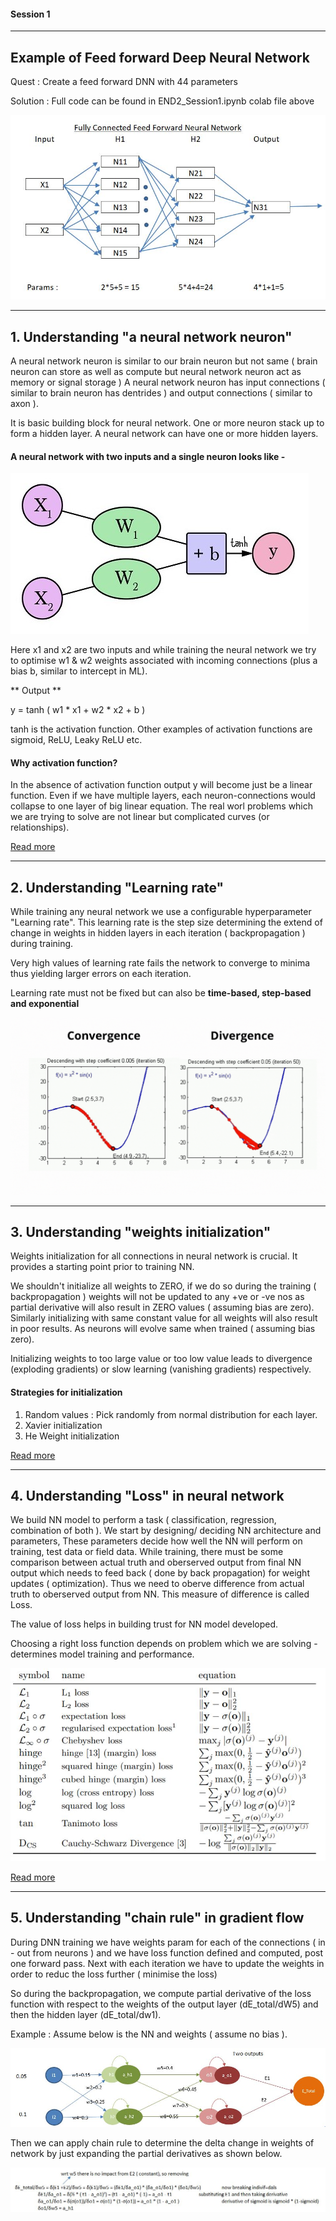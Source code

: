 #### Session 1 
***
## Example of Feed forward Deep Neural Network 

Quest 		: Create a feed forward DNN with 44 parameters

Solution 	: Full code can be found in END2_Session1.ipynb colab file above

![plot](./images_readme/44params.JPG)

***
## 1. Understanding "a neural network neuron"

A neural network neuron is similar to our brain neuron but not same ( brain neuron can store as well as compute but neural network neuron act as memory or signal storage )
A neural network neuron has input connections ( similar to brain neuron has dentrides ) and output connections ( similar to axon ).


It is basic building block for neural network. One or more neuron stack up to form a hidden layer. 
A neural network can have one or more hidden layers.

#### A neural network with two inputs and a single neuron looks like -

![](./images_readme/neuralnet_aneuron.jpg )

Here x1 and x2 are two inputs and while training the neural network we try to optimise w1 & w2 weights associated with incoming connections (plus a bias b, similar to intercept in ML).

** Output **

y = tanh ( w1 * x1 + w2 * x2 + b )

tanh is the activation function. Other examples of activation functions are sigmoid, ReLU,  Leaky ReLU etc.

#### Why activation function?

In the absence of activation function output y will become just be a linear function. Even if we have 
multiple layers, each neuron-connections would collapse to one layer of big linear equation. The real worl problems
which we are trying to solve are not linear but complicated curves (or relationships).



[Read more](https://jalammar.github.io/visual-interactive-guide-basics-neural-networks/)

***
## 2. Understanding "Learning rate"

While training any neural network we use a configurable hyperparameter "Learning rate". 
This learning rate is the step size determining the extend of change in weights in hidden layers in each iteration ( backpropagation ) during training.

Very high values of learning rate fails the network to converge to minima thus yielding larger errors on each iteration.

Learning rate must not be fixed but can also be **time-based, step-based and exponential**

![plot](./images_readme/learning_rate.gif)


***
## 3. Understanding "weights initialization"

Weights initialization for all connections in neural network is crucial. It provides a starting point prior to training NN.

We shouldn't initialize all weights to ZERO, if we do so during the training ( backpropagation ) weights will not be updated to any +ve or -ve nos as partial derivative will also result in ZERO values
( assuming bias are zero).
Similarly initializing with same constant value for all weights will also result in poor results. As neurons will evolve same when trained ( assuming bias zero).

Initializing weights to too large value or too low value leads to divergence (exploding gradients) or 
slow learning (vanishing gradients) respectively.

#### Strategies for initialization

1. Random values : Pick randomly from normal distribution for each layer.
2. Xavier initialization
3. He Weight initialization

[Read more](https://www.deeplearning.ai/ai-notes/initialization/)

***
## 4. Understanding "Loss" in neural network

We build NN model to perform a task ( classification, regression, combination of both ). We start by designing/ deciding NN architecture and parameters, 
These parameters decide how well the NN will perform on training, test data or field data.
While training, there must be some comparison between actual truth and oberserved output from final NN output which needs to feed back ( done by back propagation)
for weight updates ( optimization). 
Thus we need to oberve difference from actual truth to oberserved output from NN. This measure of difference is called Loss. 

The value of loss helps in building trust for NN model developed.

Choosing a right loss function depends on problem which we are solving - determines model training and performance.

![plot](./images_readme/lossfunc.JPG)

[Read more](https://www.deeplearning.ai/ai-notes/optimization/)


***
## 5. Understanding "chain rule" in gradient flow

During DNN training we have weights param for each of the connections ( in - out from neurons ) and we have
loss function defined and computed, post one forward pass. Next with each iteration we have to update the weights in order to reduc the loss further ( minimise the 
loss)

So during the backpropagation, we compute partial derivative of the loss function 
with respect to the weights of the output layer (dE_total/dW5) and then the hidden layer 
(dE_total/dw1). 

Example : Assume below is the NN and weights ( assume no bias ).

![plot](./images_readme/chainrule_fig.JPG)

Then we can apply chain rule to determine the delta change in weights of network by just expanding the 
partial derivatives as shown below.

![plot](./images_readme/chainrule_equation.JPG)
